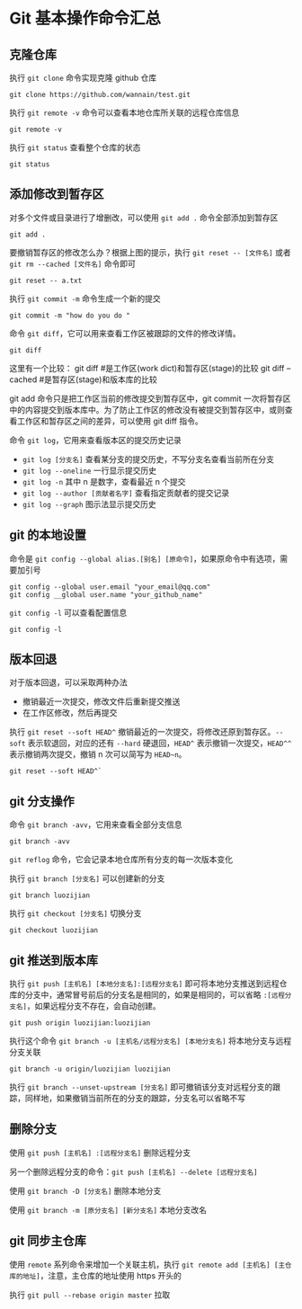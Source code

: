 # Git 基本操作命令汇总

## 克隆仓库

执行 `git clone` 命令实现克隆 github 仓库

```shell
git clone https://github.com/wannain/test.git
```

执行 `git remote -v` 命令可以查看本地仓库所关联的远程仓库信息

```shell
git remote -v
```

执行 `git status` 查看整个仓库的状态

```shell
git status
```

## 添加修改到暂存区

对多个文件或目录进行了增删改，可以使用 `git add .` 命令全部添加到暂存区

```shell
git add .
```

要撤销暂存区的修改怎么办？根据上图的提示，执行 `git reset -- [文件名]` 或者 `git rm --cached [文件名]` 命令即可

```shell
git reset -- a.txt
```

执行 `git commit -m` 命令生成一个新的提交

```shell
git commit -m "how do you do "
```


命令 `git diff`，它可以用来查看工作区被跟踪的文件的修改详情。

```shell
git diff
```

这里有一个比较：
git diff #是工作区(work dict)和暂存区(stage)的比较
git diff –cached #是暂存区(stage)和版本库的比较

git add 命令只是把工作区当前的修改提交到暂存区中，git commit 一次将暂存区中的内容提交到版本库中。为了防止工作区的修改没有被提交到暂存区中，或则查看工作区和暂存区之间的差异，可以使用 git diff 指令。

命令 `git log`，它用来查看版本区的提交历史记录

- `git log [分支名]` 查看某分支的提交历史，不写分支名查看当前所在分支
- `git log --oneline` 一行显示提交历史
- `git log -n` 其中 n 是数字，查看最近 n 个提交
- `git log --author [贡献者名字]` 查看指定贡献者的提交记录
- `git log --graph` 图示法显示提交历史

## git 的本地设置

命令是 `git config --global alias.[别名] [原命令]`，如果原命令中有选项，需要加引号

```shell
git config --global user.email "your_email@qq.com"
git config __global user.name "your_github_name"
```

`git config -l` 可以查看配置信息

```shell
git config -l
```

## 版本回退

对于版本回退，可以采取两种办法

+ 撤销最近一次提交，修改文件后重新提交推送
+ 在工作区修改，然后再提交

执行 `git reset --soft HEAD^` 撤销最近的一次提交，将修改还原到暂存区。`--soft` 表示软退回，对应的还有 `--hard` 硬退回，`HEAD^` 表示撤销一次提交，`HEAD^^` 表示撤销两次提交，撤销 n 次可以简写为 `HEAD~n`。

```shell
git reset --soft HEAD^`
```

## git 分支操作

命令 `git branch -avv`，它用来查看全部分支信息

```shell
git branch -avv
```

`git reflog` 命令，它会记录本地仓库所有分支的每一次版本变化

执行 `git branch [分支名]` 可以创建新的分支

```shell
git branch luozijian
```

执行 `git checkout [分支名]` 切换分支

```shell
git checkout luozijian
```

## git 推送到版本库

执行 `git push [主机名] [本地分支名]:[远程分支名]` 即可将本地分支推送到远程仓库的分支中，通常冒号前后的分支名是相同的，如果是相同的，可以省略 `:[远程分支名]`，如果远程分支不存在，会自动创建。

```shell
git push origin luozijian:luozijian
```

执行这个命令 `git branch -u [主机名/远程分支名] [本地分支名]` 将本地分支与远程分支关联

```shell
git branch -u origin/luozijian luozijian
```

执行 `git branch --unset-upstream [分支名]` 即可撤销该分支对远程分支的跟踪，同样地，如果撤销当前所在的分支的跟踪，分支名可以省略不写

## 删除分支

使用 `git push [主机名] :[远程分支名]` 删除远程分支

另一个删除远程分支的命令：`git push [主机名] --delete [远程分支名]`

使用 `git branch -D [分支名]` 删除本地分支

使用 `git branch -m [原分支名] [新分支名]` 本地分支改名

## git 同步主仓库

使用 `remote` 系列命令来增加一个关联主机，执行 `git remote add [主机名] [主仓库的地址]`，注意，主仓库的地址使用 https 开头的

执行 `git pull --rebase origin master` 拉取